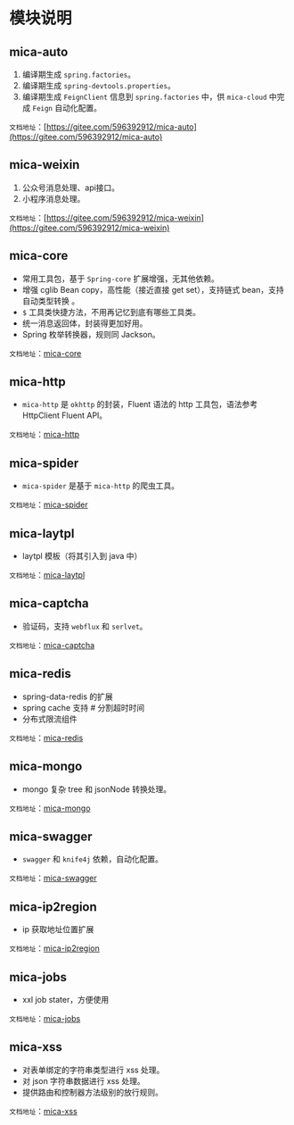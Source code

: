 # 模块说明
## mica-auto
1. 编译期生成 `spring.factories`。
2. 编译期生成 `spring-devtools.properties`。
3. 编译期生成 `FeignClient` 信息到 `spring.factories` 中，供 `mica-cloud` 中完成 `Feign` 自动化配置。

`文档地址`：[https://gitee.com/596392912/mica-auto](https://gitee.com/596392912/mica-auto)

## mica-weixin
1. 公众号消息处理、api接口。
2. 小程序消息处理。

`文档地址`：[https://gitee.com/596392912/mica-weixin](https://gitee.com/596392912/mica-weixin)

## mica-core
- 常用工具包，基于 `Spring-core` 扩展增强，无其他依赖。
- 增强 cglib Bean copy，高性能（接近直接 get set），支持链式 bean，支持自动类型转换 。
- `$` 工具类快捷方法，不用再记忆到底有哪些工具类。
- 统一消息返回体，封装得更加好用。
- Spring 枚举转换器，规则同 Jackson。

`文档地址`：[mica-core](https://www.dreamlu.net/docs/utils-common.html)

## mica-http
- `mica-http` 是 `okhttp` 的封装，Fluent 语法的 http 工具包，语法参考 HttpClient Fluent API。

`文档地址`：[mica-http](mica-http/README.md)

## mica-spider
- `mica-spider` 是基于 `mica-http` 的爬虫工具。

`文档地址`：[mica-spider](mica-spider/README.md)

## mica-laytpl 
- laytpl 模板（将其引入到 java 中）

`文档地址`：[mica-laytpl](mica-laytpl/README.md)

## mica-captcha
- 验证码，支持 `webflux` 和 `serlvet`。

`文档地址`：[mica-captcha](mica-captcha/README.md)

## mica-redis
- spring-data-redis 的扩展
- spring cache 支持 # 分割超时时间
- 分布式限流组件

`文档地址`：[mica-redis](mica-redis/README.md)

## mica-mongo
- mongo 复杂 tree 和 jsonNode 转换处理。

`文档地址`：[mica-mongo](mica-mongo/README.md)

## mica-swagger
- `swagger` 和 `knife4j` 依赖，自动化配置。

`文档地址`：[mica-swagger](mica-swagger/README.md)

## mica-ip2region
- ip 获取地址位置扩展

`文档地址`：[mica-ip2region](mica-ip2region/README.md)

## mica-jobs
- xxl job stater，方便使用

`文档地址`：[mica-jobs](mica-jobs/README.md)

## mica-xss
- 对表单绑定的字符串类型进行 xss 处理。
- 对 json 字符串数据进行 xss 处理。
- 提供路由和控制器方法级别的放行规则。

`文档地址`：[mica-xss](mica-xss/README.md)
